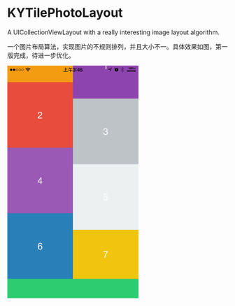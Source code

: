 # KYTilePhotoLayout
A UICollectionViewLayout with a really interesting image layout algorithm.

一个图片布局算法，实现图片的不规则排列，并且大小不一。具体效果如图，第一版完成，待进一步优化。


<img src="demo.png" width = "300">

